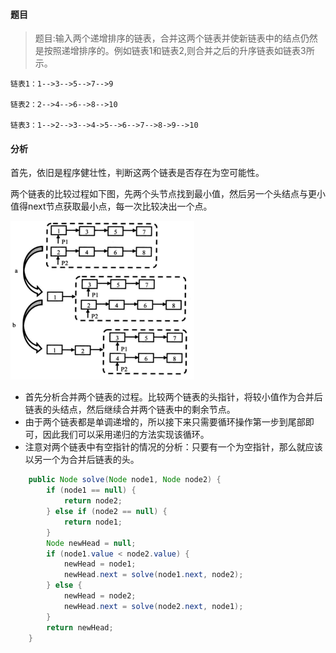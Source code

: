 #### 题目

> 题目:输入两个递增排序的链表，合并这两个链表并使新链表中的结点仍然是按照递增排序的。例如链表1和链表2,则合并之后的升序链表如链表3所示。

```
链表1：1-->3-->5-->7-->9

链表2：2-->4-->6-->8-->10

链表3：1-->2-->3-->4->5-->6-->7-->8->9-->10
```

#### 分析

首先，依旧是程序健壮性，判断这两个链表是否存在为空可能性。

两个链表的比较过程如下图，先两个头节点找到最小值，然后另一个头结点与更小值得next节点获取最小点，每一次比较决出一个点。	

![例18](图库/例17.png)

- 首先分析合并两个链表的过程。比较两个链表的头指针，将较小值作为合并后链表的头结点，然后继续合并两个链表中的剩余节点。
- 由于两个链表都是单调递增的，所以接下来只需要循环操作第一步到尾部即可，因此我们可以采用递归的方法实现该循环。
- 注意对两个链表中有空指针的情况的分析：只要有一个为空指针，那么就应该以另一个为合并后链表的头。
  

```java
    public Node solve(Node node1, Node node2) {
        if (node1 == null) {
            return node2;
        } else if (node2 == null) {
            return node1;
        }
        Node newHead = null;
        if (node1.value < node2.value) {
            newHead = node1;
            newHead.next = solve(node1.next, node2);
        } else {
            newHead = node2;
            newHead.next = solve(node2.next, node1);
        }
        return newHead;
    }
```

